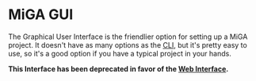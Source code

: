 # MiGA GUI

The Graphical User Interface is the friendlier option for setting up a MiGA
project. It doesn't have as many options as the [CLI](CLI), but it's pretty
easy to use, so it's a good option if you have a typical project in your hands.

**This Interface has been deprecated in favor of the [Web Interface](Web).**

